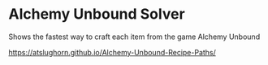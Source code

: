 # Alchemy Unbound Solver

Shows the fastest way to craft each item from the game Alchemy Unbound

https://atslughorn.github.io/Alchemy-Unbound-Recipe-Paths/